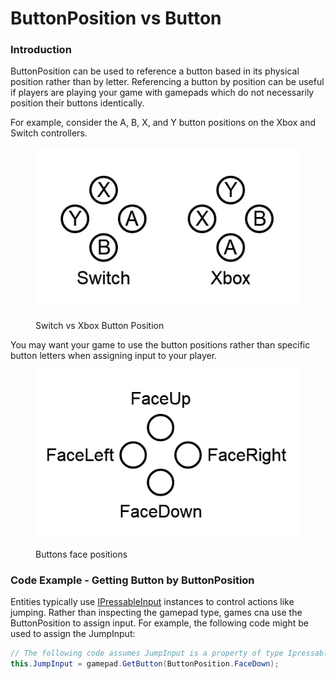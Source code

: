 # ButtonPosition vs Button

### Introduction

ButtonPosition can be used to reference a button based in its physical position rather than by letter. Referencing a button by position can be useful if players are playing your game with gamepads which do not necessarily position their buttons identically.

For example, consider the A, B, X, and Y button positions on the Xbox and Switch controllers.

<figure><img src="../../../../.gitbook/assets/image (1) (1) (1) (1) (1) (1) (1) (1) (1) (1) (1) (1) (1) (1) (1) (1) (1) (1) (1) (1) (1) (1) (1) (1) (1) (1) (1) (1) (1) (1).png" alt=""><figcaption><p>Switch vs Xbox Button Position</p></figcaption></figure>

You may want your game to use the button positions rather than specific button letters when assigning input to your player.

<figure><img src="../../../../.gitbook/assets/image (1) (1) (1) (1) (1) (1) (1) (1) (1) (1) (1) (1) (1) (1) (1) (1) (1) (1) (1) (1) (1) (1) (1) (1) (1) (1) (1) (1) (1) (1) (1).png" alt=""><figcaption><p>Buttons face positions</p></figcaption></figure>

### Code Example - Getting Button by ButtonPosition

Entities typically use [IPressableInput](../ipressableinput.md) instances to control actions like jumping. Rather than inspecting the gamepad type, games cna use the ButtonPosition to assign input. For example, the following code might be used to assign the JumpInput:

```csharp
// The following code assumes JumpInput is a property of type IpressableInput:
this.JumpInput = gamepad.GetButton(ButtonPosition.FaceDown);
```
